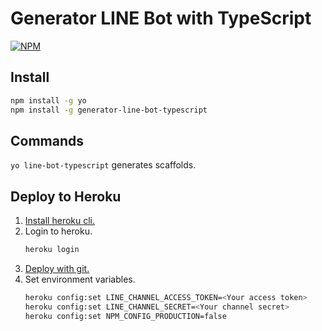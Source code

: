 # Generator LINE Bot with TypeScript

[![NPM](https://nodei.co/npm/generator-line-bot-typescript.png)](https://nodei.co/npm/generator-line-bot-typescript/)

## Install 

``` sh
npm install -g yo
npm install -g generator-line-bot-typescript
```

## Commands

`yo line-bot-typescript` generates scaffolds.

## Deploy to Heroku

1. [Install heroku cli.](https://devcenter.heroku.com/articles/heroku-cli#download-and-install)
2. Login to heroku.
   ```sh
   heroku login
   ```
3. [Deploy with git.](https://devcenter.heroku.com/articles/git)
4. Set environment variables.
   ```sh
   heroku config:set LINE_CHANNEL_ACCESS_TOKEN=<Your access token>
   heroku config:set LINE_CHANNEL_SECRET=<Your channel secret>
   heroku config:set NPM_CONFIG_PRODUCTION=false
   ```
